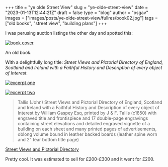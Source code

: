 
+++
title = "ye olde Street View"
slug = "ye-olde-street-view"
date = "2023-01-13T12:44:21Z"
draft = false
type = "blog"
author = "osgav"
images = ["images/posts/ye-olde-street-view/fullres/book02.jpg"]
tags = ["old books", "street view", "building plans"]
+++

I was perusing auction listings the other day and spotted this:

<!--more-->

[![book cover](/images/posts/ye-olde-street-view/book01.jpg)](/images/posts/ye-olde-street-view/fullres/book01.jpg)

An old book. 

With a delightfully long title: *Street Views and Pictorial Directory of England, Scotland and Ireland with a Faithful History and Description of every object of Interest.* 



[![excerpt one](/images/posts/ye-olde-street-view/book02.jpg)](/images/posts/ye-olde-street-view/fullres/book02.jpg)

[![excerpt two](/images/posts/ye-olde-street-view/book03.jpg)](/images/posts/ye-olde-street-view/fullres/book03.jpg)


> Tallis (John) Street Views and Pictorial Directory of England, Scotland and Ireland with a Faithful History and Description of every object of Interest by William Gaspey Esq, printed by J & F. Tallis (c1850) with engraved title and frontispiece and 17 double-page engravings containing street elevations and detailed engraved vignette of a building on each sheet and many printed pages of advertisements, oblong volume bound in leather backed boards (leather spine worn and 2" tear bottom title page)

[Street Views and Pictorial Directory](https://www.the-saleroom.com/en-gb/auction-catalogues/stroud-auctions-ltd/catalogue-id-srstr10125/lot-ca1b96d5-28e5-4e4b-84fc-af70009bbbe0)

Pretty cool. It was estimated to sell for £200-£300 and it went for £200. 
